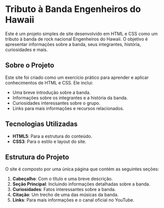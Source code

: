 # Tributo à Banda Engenheiros do Hawaii

Este é um projeto simples de site desenvolvido em HTML e CSS como um tributo à banda de rock nacional Engenheiros do Hawaii. O objetivo é apresentar informações sobre a banda, seus integrantes, história, curiosidades e mais.

## Sobre o Projeto

Este site foi criado como um exercício prático para aprender e aplicar conhecimentos de HTML e CSS. Ele inclui:

- Uma breve introdução sobre a banda.
- Informações sobre os integrantes e a história da banda.
- Curiosidades interessantes sobre o grupo.
- Links para mais informações e recursos relacionados.

## Tecnologias Utilizadas

- **HTML5**: Para a estrutura do conteúdo.
- **CSS3**: Para o estilo e layout do site.

## Estrutura do Projeto

O site é composto por uma única página que contém as seguintes seções:

1. **Cabeçalho**: Com o título e uma breve descrição.
2. **Seção Principal**: Incluindo informações detalhadas sobre a banda.
3. **Curiosidades**: Fatos interessantes sobre a banda.
4. **Citação**: Um trecho de uma das músicas da banda.
5. **Links**: Para mais informações e o canal oficial no YouTube.


